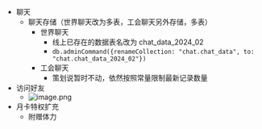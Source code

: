 - 聊天
	- 聊天存储（世界聊天改为多表，工会聊天另外存储，多表）
		- 世界聊天
			- 线上已存在的数据表名改为   chat_data_2024_02
			- `db.adminCommand({renameCollection: "chat.chat_data", to: "chat.chat_data_2024_02"})`
		- 工会聊天
			- 策划说暂时不动，依然按照常量限制最新记录数量
- 访问好友
	- ![image.png](../assets/image_1708315425768_0.png)
- 月卡特权扩充
	- 附赠体力